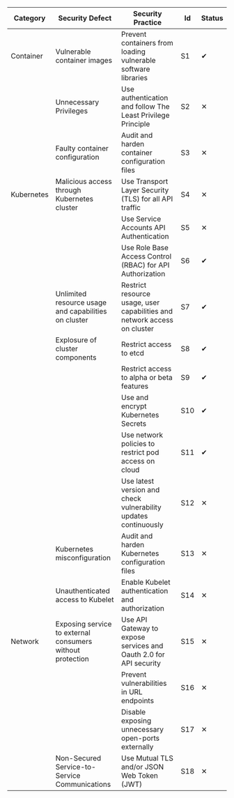 | Category   | Security Defect                                      | Security Practice                                                        | Id | Status |
|------------|------------------------------------------------------|--------------------------------------------------------------------------|--------|--------|
| Container  | Vulnerable container images                          | Prevent containers from loading vulnerable software libraries            | S1     |&#10004;|
|            | Unnecessary Privileges                               | Use authentication and follow The Least Privilege Principle              | S2     |&#10005;|
|            | Faulty container configuration                       | Audit and harden container configuration files                           | S3     |&#10005;|
| Kubernetes | Malicious  access through Kubernetes cluster         | Use Transport Layer Security (TLS) for all API traffic                   | S4     |&#10005;|
|            |                                                      | Use Service Accounts  API Authentication                                 | S5     |&#10005;|
|            |                                                      | Use Role Base Access Control (RBAC) for API Authorization                 | S6     |&#10004;|
|            | Unlimited resource usage and capabilities on cluster | Restrict resource usage, user capabilities and network access on cluster | S7     |&#10004;|
|            | Explosure of cluster components                      | Restrict access to etcd                                                  | S8     |&#10004;|
|            |                                                      | Restrict access to alpha or beta features                                | S9     |&#10004;|
|            |                                                      | Use and encrypt Kubernetes Secrets                                       | S10    |&#10004;|
|            |                                                      | Use network policies to restrict pod access on cloud                     | S11    |&#10004;|
|            |                                                      | Use latest version and check vulnerability updates continuously          | S12    |&#10005;|
|            | Kubernetes misconfiguration                          | Audit and harden Kubernetes configuration files                          | S13    |&#10005;|
|            | Unauthenticated access to Kubelet                    | Enable Kubelet authentication and authorization                          | S14    |&#10005;|
| Network    | Exposing service to external consumers without protection | Use API Gateway to expose services and Oauth 2.0 for API security   | S15    |&#10005;|
|            |                                                           | Prevent vulnerabilities in URL endpoints                            | S16    |&#10005;|
|            |                                                           | Disable exposing unnecessary open-ports externally                  | S17    |&#10005;|
|            | Non-Secured Service-to-Service Communications             | Use Mutual TLS and/or JSON Web Token (JWT)                          | S18    |&#10005;|

